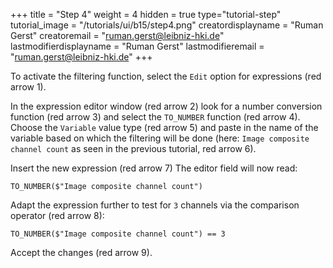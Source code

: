 +++
title = "Step 4"
weight = 4
hidden = true
type="tutorial-step"
tutorial_image = "/tutorials/ui/b15/step4.png"
creatordisplayname = "Ruman Gerst"
creatoremail = "ruman.gerst@leibniz-hki.de"
lastmodifierdisplayname = "Ruman Gerst"
lastmodifieremail = "ruman.gerst@leibniz-hki.de"
+++

To activate the filtering function, select the `Edit` option for expressions (red arrow 1). 

In the expression editor window (red arrow 2) look for a number conversion function (red arrow 3) and select the `TO_NUMBER` function (red arrow 4). Choose the `Variable` value type (red arrow 5) and paste in the name of the variable based on which the filtering will be done (here: `Image composite channel count` as seen in the previous tutorial, red arrow 6). 

Insert the new expression (red arrow 7)
The editor field will now read:

```
TO_NUMBER($"Image composite channel count")
```

Adapt the expression further to test for `3` channels via the comparison operator (red arrow 8):

```
TO_NUMBER($"Image composite channel count") == 3
```

Accept the changes (red arrow 9).